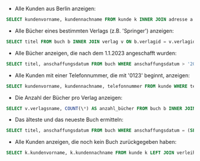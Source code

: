 - Alle Kunden aus Berlin anzeigen:

```sql
SELECT kundenvorname, kundennachname FROM kunde k INNER JOIN adresse a ON k.adresseid = a.adresseid INNER JOIN stadt_plz s ON a.stadtplzid = s.stadtplzid WHERE s.stadt = 'Berlin';

```

- Alle Bücher eines bestimmten Verlags (z.B. 'Springer') anzeigen:

```sql
SELECT titel FROM buch b INNER JOIN verlag v ON b.verlagid = v.verlagid WHERE v.verlagsname = 'Springer';
```

- Alle Bücher anzeigen, die nach dem 1.1.2023 angeschafft wurden:

```sql
SELECT titel, anschaffungsdatum FROM buch WHERE anschaffungsdatum > '2023-01-01';

```

- Alle Kunden mit einer Telefonnummer, die mit '0123' beginnt, anzeigen:

```sql
SELECT kundenvorname, kundennachname, telefonnummer FROM kunde WHERE telefonnummer LIKE '0123%';

```

- Die Anzahl der Bücher pro Verlag anzeigen:

```sql
SELECT v.verlagsname, COUNT(\*) AS anzahl_bücher FROM buch b INNER JOIN verlag v ON b.verlagid = v.verlagid GROUP BY v.verlagsname;
```

- Das älteste und das neueste Buch ermitteln:

```sql
SELECT titel, anschaffungsdatum FROM buch WHERE anschaffungsdatum = (SELECT MIN(anschaffungsdatum) FROM buch) UNION ALL SELECT titel, anschaffungsdatum FROM buch WHERE anschaffungsdatum = (SELECT MAX(anschaffungsdatum) FROM buch);

```

- Alle Kunden anzeigen, die noch kein Buch zurückgegeben haben:

```sql
SELECT k.kundenvorname, k.kundennachname FROM kunde k LEFT JOIN verleihvorgang vv ON k.kundennummer = vv.kundennummer WHERE vv.rueckgabedatum IS NULL;

```
